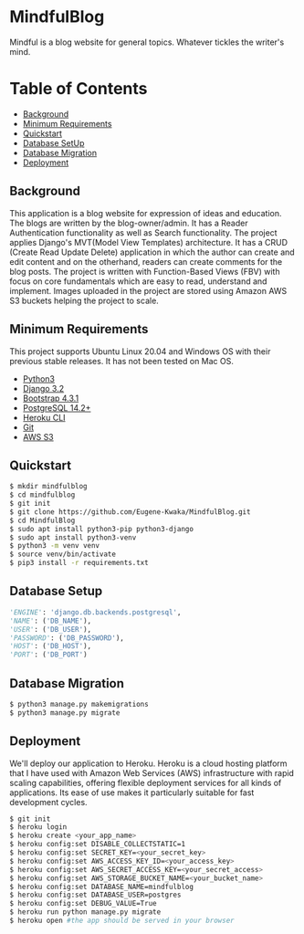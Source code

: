 # MindfulBlog
Mindful is a blog website for general topics. Whatever tickles the writer's mind. 

# Table of Contents
- [Background](#background)
- [Minimum Requirements](#minimum-requirements)
- [Quickstart](#quickstart)
- [Database SetUp](#database-setup)
- [Database Migration](#database-migration)
- [Deployment](#deployment)

## Background
This application is a blog website for expression of ideas and education. The blogs are written by the blog-owner/admin. It has a Reader Authentication functionality as well as Search functionality. 
The project applies Django's MVT(Model View Templates) architecture. It has a CRUD (Create Read Update Delete) application in which the author can create and edit content and on the otherhand, readers can create comments for the blog posts. The project is written with Function-Based Views (FBV) with focus on core fundamentals which are easy to read, understand and implement.
Images uploaded in the project are stored using Amazon AWS S3 buckets helping the project to scale.

## Minimum Requirements
This project supports Ubuntu Linux 20.04 and Windows OS with their previous stable releases. It has not been tested on Mac OS.

- [Python3](https://www.python.org/downloads/)
- [Django 3.2](https://www.djangoproject.com/)
- [Bootstrap 4.3.1](https://getbootstrap.com/docs/4.3/getting-started/introduction/)
- [PostgreSQL 14.2+](http://www.postgresql.org/)
- [Heroku CLI](https://devcenter.heroku.com/articles/heroku-cli)
- [Git](https://git-scm.com/downloads)
- [AWS S3](https://www.google.com/aclk?sa=L&ai=DChcSEwjw-OrX0uj3AhWHj2gJHR2tA1MYABAAGgJ3Zg&sig=AOD64_1dIz703lEW0QpX4fG74DGCYFcZ5Q&q&adurl&ved=2ahUKEwjGheLX0uj3AhU0SvEDHUjgDnEQ0Qx6BAgCEAE)


## Quickstart
```bash
$ mkdir mindfulblog
$ cd mindfulblog
$ git init
$ git clone https://github.com/Eugene-Kwaka/MindfulBlog.git
$ cd MindfulBlog
$ sudo apt install python3-pip python3-django
$ sudo apt install python3-venv
$ python3 -m venv venv
$ source venv/bin/activate
$ pip3 install -r requirements.txt
```

## Database Setup
``` settings.py
'ENGINE': 'django.db.backends.postgresql',
'NAME': ('DB_NAME'),
'USER': ('DB_USER'),
'PASSWORD': ('DB_PASSWORD'),
'HOST': ('DB_HOST'),
'PORT': ('DB_PORT')
```

## Database Migration
```bash
$ python3 manage.py makemigrations
$ python3 manage.py migrate
```
## Deployment
We'll deploy our application to Heroku. Heroku is a cloud hosting platform that I have used with Amazon Web Services (AWS) infrastructure with rapid scaling capabilities, offering flexible deployment services for all kinds of applications. Its ease of use makes it particularly suitable for fast development cycles.

```bash
$ git init
$ heroku login
$ heroku create <your_app_name>
$ heroku config:set DISABLE_COLLECTSTATIC=1
$ heroku config:set SECRET_KEY=<your_secret_key>
$ heroku config:set AWS_ACCESS_KEY_ID=<your_access_key>
$ heroku config:set AWS_SECRET_ACCESS_KEY=<your_secret_access>
$ heroku config:set AWS_STORAGE_BUCKET_NAME=<your_bucket_name>
$ heroku config:set DATABASE_NAME=mindfulblog
$ heroku config:set DATABASE_USER=postgres
$ heroku config:set DEBUG_VALUE=True
$ heroku run python manage.py migrate
$ heroku open #the app should be served in your browser
```
